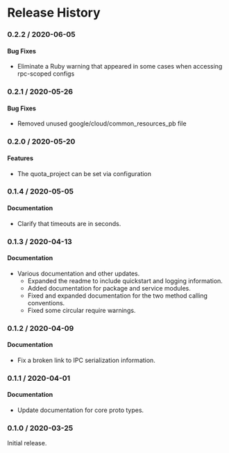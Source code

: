 # Release History

### 0.2.2 / 2020-06-05

#### Bug Fixes

* Eliminate a Ruby warning that appeared in some cases when accessing rpc-scoped configs

### 0.2.1 / 2020-05-26

#### Bug Fixes

* Removed unused google/cloud/common_resources_pb file

### 0.2.0 / 2020-05-20

#### Features

* The quota_project can be set via configuration

### 0.1.4 / 2020-05-05

#### Documentation

* Clarify that timeouts are in seconds.

### 0.1.3 / 2020-04-13

#### Documentation

* Various documentation and other updates.
  * Expanded the readme to include quickstart and logging information.
  * Added documentation for package and service modules.
  * Fixed and expanded documentation for the two method calling conventions.
  * Fixed some circular require warnings.

### 0.1.2 / 2020-04-09

#### Documentation

* Fix a broken link to IPC serialization information.

### 0.1.1 / 2020-04-01

#### Documentation

* Update documentation for core proto types.

### 0.1.0 / 2020-03-25

Initial release.
